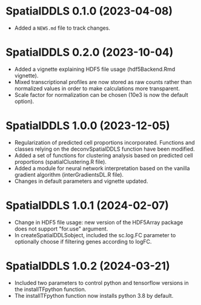 # SpatialDDLS 0.1.0 (2023-04-08)

* Added a `NEWS.md` file to track changes.


# SpatialDDLS 0.2.0 (2023-10-04)

* Added a vignette explaining HDF5 file usage (hdf5Backend.Rmd vignette). 
* Mixed transcriptional profiles are now stored as raw counts rather than 
normalized values in order to make calculations more transparent. 
* Scale factor for normalization can be chosen (10e3 is now the default option). 


# SpatialDDLS 1.0.0 (2023-12-05)

* Regularization of predicted cell proportions incorporated. Functions and classes relying on the deconvSpatialDDLS function have been modified. 
* Added a set of functions for clustering analysis based on predicted cell proportions (spatialClustering.R file).
* Added a module for neural network interpretation based on the vanilla gradient algorithm (interGradientsDL.R file).
* Changes in default parameters and vignette updated.


# SpatialDDLS 1.0.1 (2024-02-07)

* Change in HDF5 file usage: new version of the HDF5Array package does not support "for.use" argument.
* In createSpatialDDLSobject, included the sc.log.FC parameter to optionally choose if filtering genes according to logFC. 


# SpatialDDLS 1.0.2 (2024-03-21)

* Included two parameters to control python and tensorflow versions in the installTFpython function.
* The installTFpython function now installs python 3.8 by default. 
